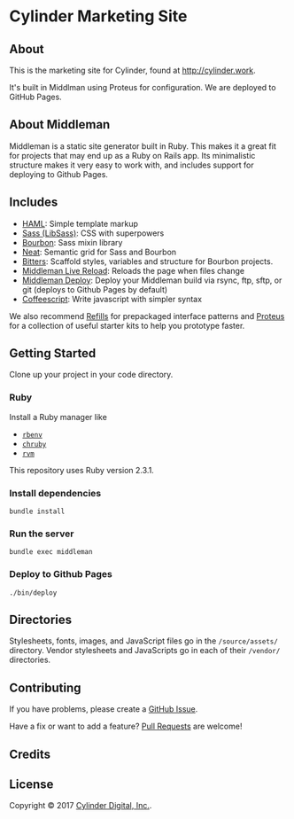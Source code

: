 # Cylinder Marketing Site

## About

This is the
marketing site for Cylinder,
found at http://cylinder.work.

It's built in Middlman
using Proteus for configuration.
We are deployed to GitHub Pages.


## About Middleman

Middleman is a static site generator built in Ruby. This makes it a great fit
for projects that may end up as a Ruby on Rails app. Its minimalistic structure
makes it very easy to work with, and includes support for deploying to Github
Pages.

## Includes

* [HAML](http://haml.info):
  Simple template markup
* [Sass (LibSass)](http://sass-lang.com):
  CSS with superpowers
* [Bourbon](http://bourbon.io):
  Sass mixin library
* [Neat](http://neat.bourbon.io):
  Semantic grid for Sass and Bourbon
* [Bitters](http://bitters.bourbon.io):
  Scaffold styles, variables and structure for Bourbon projects.
* [Middleman Live Reload](https://github.com/middleman/middleman-livereload):
  Reloads the page when files change
* [Middleman Deploy](https://github.com/karlfreeman/middleman-deploy):
  Deploy your Middleman build via rsync, ftp, sftp, or git (deploys to Github Pages by default)
* [Coffeescript](http://coffeescript.org):
  Write javascript with simpler syntax

We also recommend [Refills](http://refills.bourbon.io/) for prepackaged interface patterns and [Proteus](http://github.com/thoughtbot/proteus) for a collection of useful
starter kits to help you prototype faster.

## Getting Started

Clone up your project in your code directory.

### Ruby
Install a Ruby manager like

* [`rbenv`](https://github.com/rbenv/rbenv#basic-github-checkout) 
* [`chruby`](https://github.com/postmodern/chruby#install)
* [`rvm`](https://github.com/rvm/rvm#installation)

This repository uses Ruby version 2.3.1.

### Install dependencies
```
bundle install
```

### Run the server
```
bundle exec middleman
```

### Deploy to Github Pages

```
./bin/deploy
```


## Directories

Stylesheets, fonts, images, and JavaScript files
go in the `/source/assets/` directory.
Vendor stylesheets and JavaScripts
go in each of their `/vendor/` directories.

## Contributing

If you have problems, please create a
[GitHub Issue](https://github.com/adarsh/cylinder-marketing/issues).

Have a fix or want to add a feature?
[Pull Requests](https://github.com/adarsh/cylinder-marketing/pulls) are welcome!

## Credits


## License

Copyright © 2017 [Cylinder Digital, Inc.](http://cylinder.work).

